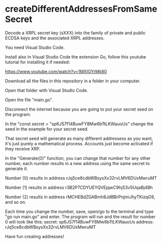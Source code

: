 # createDifferentAddressesFromSameSecret

Decode a XRPL secret key (sXXX) into the family of private and public ECDSA keys and the associated XRPL addresses.

You need Visual Studio Code.

Install also in Visual Studio Code the extension Go, follow this youtube tutorial for installing it if needed: 

https://www.youtube.com/watch?v=1MXIGYrMk80

Download all the files in this repository in a folder in your computer.

Open that folder with Visual Studio Code.

Open the file "main.go".

Disconnect the internet because you are going to put your secret seed on the program.

In the "const secret = "sp6JS7f14BuwFY8Mw6bTtLKWauoUs" change the seed in the example for your secret seed.

That secret seed will generate as many different addressess as you want, it's just purely a mathematical process. Accounts just become activated if they receive XRP.

In the "Generate(0)" function, you can change that number for any other number, each number results in a new address using the same secret to generate it.

Number (0) results in address rJq5ce8cdbWBsysXx32rvLMV6DUxMwruMT

Number (1) results in address r3B2P7CDYUEYQVEjqwC9hjS3v5UqaBj4Bh

Number (2) results in address rMCHEBdZGABmh8JdBBrPnjmiJhyTKizqG9, and so on.

Each time you change the number, save, open/go to the terminal and type "go run main.go" and enter. The program will run and the result for number 0 will look like this:
secret: sp6JS7f14BuwFY8Mw6bTtLKWauoUs address: rJq5ce8cdbWBsysXx32rvLMV6DUxMwruMT

Have fun creating addresses!
